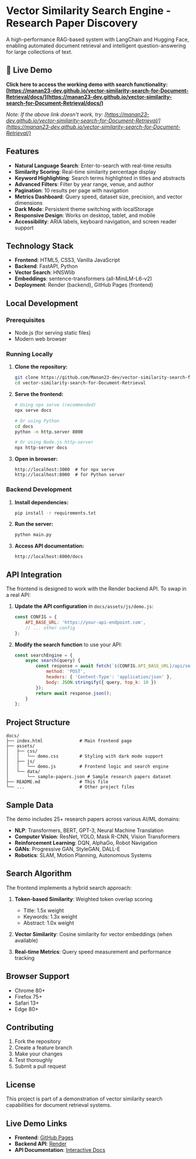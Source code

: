 # Vector Similarity Search Engine - Research Paper Discovery

A high-performance RAG-based system with LangChain and Hugging Face, enabling automated document retrieval and intelligent question-answering for large collections of text.

## 🚀 Live Demo

**Click here to access the working demo with search functionality:**
**[https://manan23-dev.github.io/vector-similarity-search-for-Document-Retrieval/docs/](https://manan23-dev.github.io/vector-similarity-search-for-Document-Retrieval/docs/)**

*Note: If the above link doesn't work, try: [https://manan23-dev.github.io/vector-similarity-search-for-Document-Retrieval/](https://manan23-dev.github.io/vector-similarity-search-for-Document-Retrieval/)*

## Features

- **Natural Language Search**: Enter-to-search with real-time results
- **Similarity Scoring**: Real-time similarity percentage display
- **Keyword Highlighting**: Search terms highlighted in titles and abstracts
- **Advanced Filters**: Filter by year range, venue, and author
- **Pagination**: 10 results per page with navigation
- **Metrics Dashboard**: Query speed, dataset size, precision, and vector dimensions
- **Dark Mode**: Persistent theme switching with localStorage
- **Responsive Design**: Works on desktop, tablet, and mobile
- **Accessibility**: ARIA labels, keyboard navigation, and screen reader support

## Technology Stack

- **Frontend**: HTML5, CSS3, Vanilla JavaScript
- **Backend**: FastAPI, Python
- **Vector Search**: HNSWlib
- **Embeddings**: sentence-transformers (all-MiniLM-L6-v2)
- **Deployment**: Render (backend), GitHub Pages (frontend)

## Local Development

### Prerequisites
- Node.js (for serving static files)
- Modern web browser

### Running Locally

1. **Clone the repository:**
   ```bash
   git clone https://github.com/Manan23-dev/vector-similarity-search-for-Document-Retrieval.git
   cd vector-similarity-search-for-Document-Retrieval
   ```

2. **Serve the frontend:**
   ```bash
   # Using npx serve (recommended)
   npx serve docs
   
   # Or using Python
   cd docs
   python -m http.server 8000
   
   # Or using Node.js http-server
   npx http-server docs
   ```

3. **Open in browser:**
   ```
   http://localhost:3000  # for npx serve
   http://localhost:8000  # for Python server
   ```

### Backend Development

1. **Install dependencies:**
   ```bash
   pip install -r requirements.txt
   ```

2. **Run the server:**
   ```bash
   python main.py
   ```

3. **Access API documentation:**
   ```
   http://localhost:8000/docs
   ```

## API Integration

The frontend is designed to work with the Render backend API. To swap in a real API:

1. **Update the API configuration** in `docs/assets/js/demo.js`:
   ```javascript
   const CONFIG = {
       API_BASE_URL: 'https://your-api-endpoint.com',
       // ... other config
   };
   ```

2. **Modify the search function** to use your API:
   ```javascript
   const searchEngine = {
       async search(query) {
           const response = await fetch(`${CONFIG.API_BASE_URL}/api/search`, {
               method: 'POST',
               headers: { 'Content-Type': 'application/json' },
               body: JSON.stringify({ query, top_k: 10 })
           });
           return await response.json();
       }
   };
   ```

## Project Structure

```
docs/
├── index.html              # Main frontend page
├── assets/
│   ├── css/
│   │   └── demo.css        # Styling with dark mode support
│   ├── js/
│   │   └── demo.js         # Frontend logic and search engine
│   └── data/
│       └── sample-papers.json # Sample research papers dataset
├── README.md               # This file
└── ...                     # Other project files
```

## Sample Data

The demo includes 25+ research papers across various AI/ML domains:
- **NLP**: Transformers, BERT, GPT-3, Neural Machine Translation
- **Computer Vision**: ResNet, YOLO, Mask R-CNN, Vision Transformers
- **Reinforcement Learning**: DQN, AlphaGo, Robot Navigation
- **GANs**: Progressive GAN, StyleGAN, DALL-E
- **Robotics**: SLAM, Motion Planning, Autonomous Systems

## Search Algorithm

The frontend implements a hybrid search approach:

1. **Token-based Similarity**: Weighted token overlap scoring
   - Title: 1.5x weight
   - Keywords: 1.3x weight  
   - Abstract: 1.0x weight

2. **Vector Similarity**: Cosine similarity for vector embeddings (when available)

3. **Real-time Metrics**: Query speed measurement and performance tracking

## Browser Support

- Chrome 80+
- Firefox 75+
- Safari 13+
- Edge 80+

## Contributing

1. Fork the repository
2. Create a feature branch
3. Make your changes
4. Test thoroughly
5. Submit a pull request

## License

This project is part of a demonstration of vector similarity search capabilities for document retrieval systems.

## Live Demo Links

- **Frontend**: [GitHub Pages](https://manan23-dev.github.io/vector-similarity-search-for-Document-Retrieval/docs/)
- **Backend API**: [Render](https://vector-similarity-search-for-document.onrender.com)
- **API Documentation**: [Interactive Docs](https://vector-similarity-search-for-document.onrender.com/docs)